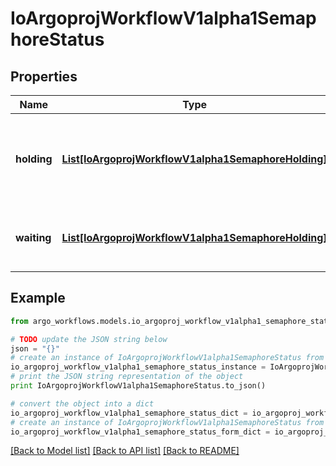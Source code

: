 # IoArgoprojWorkflowV1alpha1SemaphoreStatus


## Properties

Name | Type | Description | Notes
------------ | ------------- | ------------- | -------------
**holding** | [**List[IoArgoprojWorkflowV1alpha1SemaphoreHolding]**](IoArgoprojWorkflowV1alpha1SemaphoreHolding.md) | Holding stores the list of resource acquired synchronization lock for workflows. | [optional] 
**waiting** | [**List[IoArgoprojWorkflowV1alpha1SemaphoreHolding]**](IoArgoprojWorkflowV1alpha1SemaphoreHolding.md) | Waiting indicates the list of current synchronization lock holders. | [optional] 

## Example

```python
from argo_workflows.models.io_argoproj_workflow_v1alpha1_semaphore_status import IoArgoprojWorkflowV1alpha1SemaphoreStatus

# TODO update the JSON string below
json = "{}"
# create an instance of IoArgoprojWorkflowV1alpha1SemaphoreStatus from a JSON string
io_argoproj_workflow_v1alpha1_semaphore_status_instance = IoArgoprojWorkflowV1alpha1SemaphoreStatus.from_json(json)
# print the JSON string representation of the object
print IoArgoprojWorkflowV1alpha1SemaphoreStatus.to_json()

# convert the object into a dict
io_argoproj_workflow_v1alpha1_semaphore_status_dict = io_argoproj_workflow_v1alpha1_semaphore_status_instance.to_dict()
# create an instance of IoArgoprojWorkflowV1alpha1SemaphoreStatus from a dict
io_argoproj_workflow_v1alpha1_semaphore_status_form_dict = io_argoproj_workflow_v1alpha1_semaphore_status.from_dict(io_argoproj_workflow_v1alpha1_semaphore_status_dict)
```
[[Back to Model list]](../README.md#documentation-for-models) [[Back to API list]](../README.md#documentation-for-api-endpoints) [[Back to README]](../README.md)


